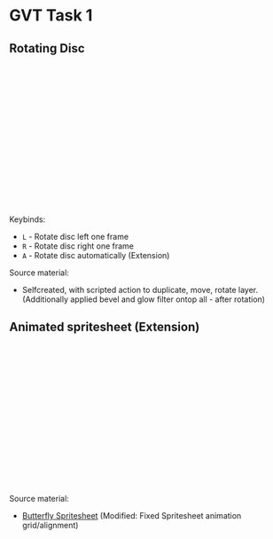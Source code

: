 # GVT Task 1

## Rotating Disc

<style>
    .spiral {
      display: inline-block;
      width: 256px;
      height: 256px;
    }
    .spiral_auto {
      animation: moveSpiralX 0.4s steps(12) infinite;
    }
    @keyframes moveSpiralX {
      from{background-position-x:0px;}
      to{background-position-x:-3072px;}
    }
</style>

<script>
// As requested in task load image indirectly, via javascript
function loadImage(id, filename) {
    var imageObj = new Image();
    imageObj.onload = function() {
        var img = document.getElementById(id);
        img.setAttribute("style", "background-image: url(" + filename + ");");
    };
    imageObj.src = filename;
}

// Load image once window loaded
window.onload = function() { loadImage('spiral1', 'spiral.png'); };
</script>

<div id="spiral1" class="spiral"></div>

Keybinds:
* `L` - Rotate disc left one frame
* `R` - Rotate disc right one frame
* `A` - Rotate disc automatically (Extension)

Source material:
* Selfcreated, with scripted action to duplicate, move, rotate layer. (Additionally applied bevel and glow filter ontop all - after rotation)

## Animated spritesheet (Extension)
<style>
    .butterfly {
      display: inline-block;
      width: 256px;
      height: 256px;
      background-image : url(butterfly.png);
      animation: moveButterflyX 0.25s steps(4) infinite,
                 moveButterflyY 1s steps(4) infinite;
    }
    @keyframes moveButterflyX {
      from{background-position-x:0px;}
      to{background-position-x:-1024px;}
    }
    @keyframes moveButterflyY {
      from{background-position-y:0px;}
      to{background-position-y:-1024px;}
    }
</style>

<div class="butterfly"></div>

Source material:
* [Butterfly Spritesheet](https://opengameart.org/content/butterfly-animation) (Modified: Fixed Spritesheet animation grid/alignment)
